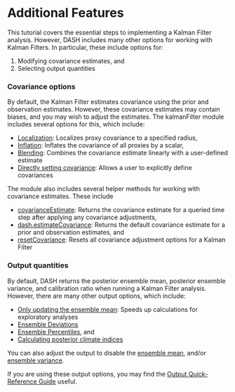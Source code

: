 # Additional Features

This tutorial covers the essential steps to implementing a Kalman Filter analysis. However, DASH includes many other options for working with Kalman Filters. In particular, these include options for:
1. Modifying covariance estimates, and
2. Selecting output quantities

### Covariance options
By default, the Kalman Filter estimates covariance using the prior and observation estimates. However, these covariance estimates may contain biases, and you may wish to adjust the estimates. The kalmanFilter module includes several options for this, which include:
* [Localization](localize): Localizes proxy covariance to a specified radius,
* [Inflation](inflate): Inflates the covariance of all proxies by a scalar,
* [Blending](blend): Combines the covariance estimate linearly with a user-defined estimate
* [Directly setting covariance](setCovariance): Allows a user to explicitly define covariances

The module also includes several helper methods for working with covariance estimates. These include
* [covarianceEstimate](covarianceEstimate): Returns the covariance estimate for a queried time step after applying any covariance adjustments,
* [dash.estimateCovariance](estimateCovariance): Returns the default covariance estimate for a prior and observation estimates, and
* [resetCovariance](resetCovariance): Resets all covariance adjustment options for a Kalman Filter

### Output quantities
 By default, DASH returns the posterior ensemble mean, posterior ensemble variance, and calibration ratio when running a Kalman Filter analysis. However, there are many other output options, which include:

 * [Only updating the ensemble mean](mean-only): Speeds up calculations for exploratory analyses
 * [Ensemble Deviations](deviations)
 * [Ensemble Percentiles](percentiles), and
 * [Calculating posterior climate indices](index)

 You can also adjust the output to disable the [ensemble mean](mean), and/or [ensemble variance](variance).

If you are using these output options, you may find the [Output Quick-Reference Guide](output-reference) useful.
